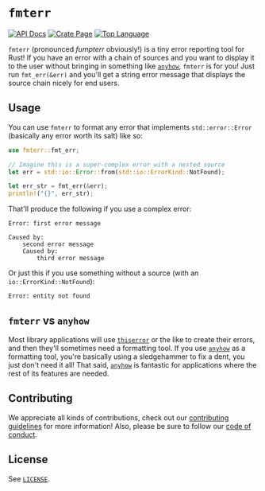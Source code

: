 # `fmterr`

[![API Docs](https://img.shields.io/docsrs/fmterr?label=API%20Docs&style=for-the-badge)](https://docs.rs/fmterr)
[![Crate Page](https://img.shields.io/crates/v/fmterr?style=for-the-badge)](https://crates.io/crates/fmterr)
[![Top Language](https://img.shields.io/github/languages/top/arctic-hen7/fmterr?style=for-the-badge)]()

`fmterr` (pronounced _fumpterr_ obviously!) is a tiny error reporting tool for Rust! If you have an error with a chain of sources and you want to display it to the user without bringing in something like [`anyhow`](https://github.com/dtolnay/anyhow), `fmterr` is for you! Just run `fmt_err(&err)` and you'll get a string error message that displays the source chain nicely for end users.

## Usage

You can use `fmterr` to format any error that implements `std::error::Error` (basically any error worth its salt) like so:

```rust
use fmterr::fmt_err;

// Imagine this is a super-complex error with a nested source
let err = std::io::Error::from(std::io::ErrorKind::NotFound);

let err_str = fmt_err(&err);
println!("{}", err_str);
```

That'll produce the following if you use a complex error:

```
Error: first error message

Caused by:
    second error message
    Caused by:
        third error message
```

Or just this if you use something without a source (with an `io::ErrorKind::NotFound`):

```
Error: entity not found
```

## `fmterr` vs `anyhow`

Most library applications will use [`thiserror`](https://github.com/dtolnay/thiserror) or the like to create their errors, and then they'll sometimes need a formatting tool. If you use [`anyhow`](https://github.com/dtolnay/anyhow) as a formatting tool, you're basically using a sledgehammer to fix a dent, you just don't need it all! That said, [`anyhow`](https://github.com/dtolnay/anyhow) is fantastic for applications where the rest of its features are needed.

## Contributing

We appreciate all kinds of contributions, check out our [contributing guidelines](./CONTRIBUTING.md) for more information! Also, please be sure to follow our [code of conduct](./CODE_OF_CONDUCT.md).

## License

See [`LICENSE`](./LICENSE).
